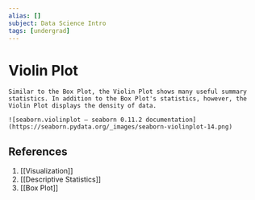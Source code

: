 ```yaml
---
alias: []
subject: Data Science Intro
tags: [undergrad]
---
```

# Violin Plot

```ad-note
Similar to the Box Plot, the Violin Plot shows many useful summary statistics. In addition to the Box Plot's statistics, however, the Violin Plot displays the density of data.
```

```ad-example
![seaborn.violinplot — seaborn 0.11.2 documentation](https://seaborn.pydata.org/_images/seaborn-violinplot-14.png)
```

## References
1. [[Visualization]]
2. [[Descriptive Statistics]]
3. [[Box Plot]]